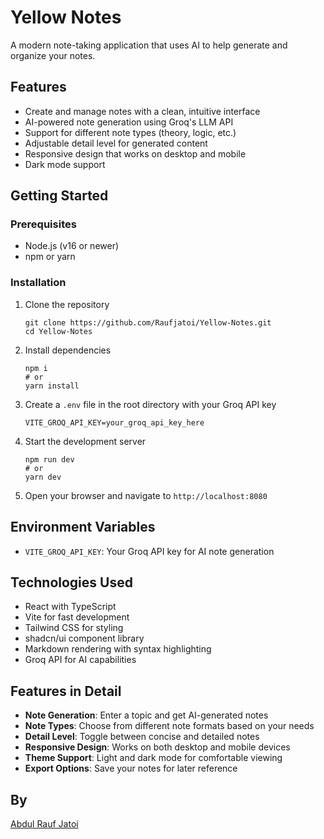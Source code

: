 # Yellow Notes

A modern note-taking application that uses AI to help generate and organize your notes.

## Features

- Create and manage notes with a clean, intuitive interface
- AI-powered note generation using Groq's LLM API
- Support for different note types (theory, logic, etc.)
- Adjustable detail level for generated content
- Responsive design that works on desktop and mobile
- Dark mode support

## Getting Started

### Prerequisites

- Node.js (v16 or newer)
- npm or yarn

### Installation

1. Clone the repository
   ```
   git clone https://github.com/Raufjatoi/Yellow-Notes.git
   cd Yellow-Notes
   ```

2. Install dependencies
   ```
   npm i
   # or
   yarn install
   ```

3. Create a `.env` file in the root directory with your Groq API key
   ```
   VITE_GROQ_API_KEY=your_groq_api_key_here
   ```

4. Start the development server
   ```
   npm run dev
   # or
   yarn dev
   ```

5. Open your browser and navigate to `http://localhost:8080`

## Environment Variables

- `VITE_GROQ_API_KEY`: Your Groq API key for AI note generation

## Technologies Used    

- React with TypeScript
- Vite for fast development
- Tailwind CSS for styling
- shadcn/ui component library
- Markdown rendering with syntax highlighting
- Groq API for AI capabilities

## Features in Detail    

- **Note Generation**: Enter a topic and get AI-generated notes
- **Note Types**: Choose from different note formats based on your needs
- **Detail Level**: Toggle between concise and detailed notes
- **Responsive Design**: Works on both desktop and mobile devices
- **Theme Support**: Light and dark mode for comfortable viewing
- **Export Options**: Save your notes for later reference

## By    

[Abdul Rauf Jatoi](https:raufjatoi.vercel.app)     
